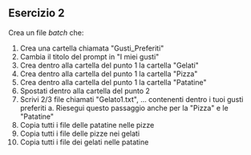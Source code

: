 ## Esercizio 2

Crea un file *batch* che:
1. Crea una cartella chiamata "Gusti_Preferiti"
2. Cambia il titolo del prompt in "I miei gusti"
3. Crea dentro alla cartella del punto 1 la cartella "Gelati"
4. Crea dentro alla cartella del punto 1 la cartella "Pizza"
5. Crea dentro alla cartella del punto 1 la cartella "Patatine"
6. Spostati dentro alla cartella del punto 2
7. Scrivi 2/3 file chiamati "Gelato1.txt", … contenenti dentro i tuoi gusti preferiti
    a. Riesegui questo passaggio anche per la "Pizza" e le "Patatine"
8. Copia tutti i file delle patatine nelle pizze
9. Copia tutti i file delle pizze nei gelati
10. Copia tutti i file dei gelati nelle patatine